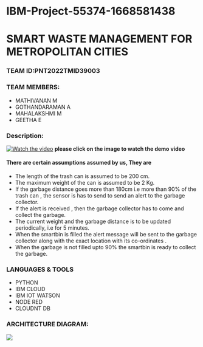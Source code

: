 
# IBM-Project-55374-1668581438
# SMART WASTE MANAGEMENT FOR METROPOLITAN CITIES
### TEAM ID:PNT2022TMID39003
### TEAM MEMBERS:
* MATHIVANAN M
* GOTHANDARAMAN A
* MAHALAKSHMI M
* GEETHA E
### Description:

[![Watch the video](https://i.imgur.com/njyfVPv.jpg)](https://youtu.be/S62pcmaetEc)
__please click on the image to watch the demo video__
#### There are certain assumptions assumed by us, They are
* The length of the trash can is assumed to be 200 cm.
* The maximum weight of the can is assumed to be 2 Kg.
* If the garbage distance goes more than 180cm i.e more than 90% of 
the trash can , the sensor is has to send to send an alert to the garbage 
collector.
* If the alert is received , then the garbage collector has to come and 
collect the garbage.
* The current weight and the garbage distance is to be updated 
periodically, i.e for 5 minutes.
* When the smartbin is filled the alert message will be sent to the garbage collector along with the 
exact location with its co-ordinates . 
* When the garbage is not filled upto 90% the smartbin is ready to collect the garbage. 

### LANGUAGES & TOOLS
* PYTHON
* IBM CLOUD
* IBM IOT WATSON
* NODE RED
* CLOUDNT DB

### ARCHITECTURE DIAGRAM:
<img src="https://i.imgur.com/5ghU9z5.png">
